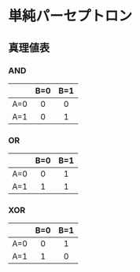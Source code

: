 単純パーセプトロン
==============
真理値表
------------
### AND

|     |  B=0  |  B=1  |
|:---:|:-----:|:-----:|
| A=0 |   0   |  0    |
| A=1 |   0   |  1    |


### OR
|     |  B=0  |  B=1  |
|:---:|:-----:|:-----:|
| A=0 |   0   |  1    |
| A=1 |   1   |  1    |



### XOR
|     |  B=0  |  B=1  |
|:---:|:-----:|:-----:|
| A=0 |   0   |  1    |
| A=1 |   1   |  0    |


